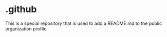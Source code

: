 # .github
This is a special repository that is used to add a README.md to the public organization profile
